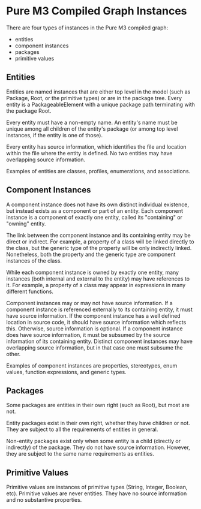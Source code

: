 # Pure M3 Compiled Graph Instances

There are four types of instances in the Pure M3 compiled graph:

* entities
* component instances
* packages
* primitive values

## Entities

Entities are named instances that are either top level in the model (such as Package, Root, or the primitive types) or
are in the package tree. Every entity is a PackageableElement with a unique package path terminating with the package
Root.

Every entity must have a non-empty name. An entity's name must be unique among all children of the entity's package (or
among top level instances, if the entity is one of those).

Every entity has source information, which identifies the file and location within the file where the entity is defined.
No two entities may have overlapping source information.

Examples of entities are classes, profiles, enumerations, and associations.

## Component Instances

A component instance does not have its own distinct individual existence, but instead exists as a component or part of
an entity. Each component instance is a component of exactly one entity, called its "containing" or "owning" entity.

The link between the component instance and its containing entity may be direct or indirect. For example, a property of
a class will be linked directly to the class, but the generic type of the property will be only indirectly linked.
Nonetheless, both the property and the generic type are component instances of the class.

While each component instance is owned by exactly one entity, many instances (both internal and external to the entity)
may have references to it. For example, a property of a class may appear in expressions in many different functions.

Component instances may or may not have source information. If a component instance is referenced externally to its
containing entity, it must have source information. If the component instance has a well defined location in source
code, it should have source information which reflects this. Otherwise, source information is optional. If a component
instance does have source information, it must be subsumed by the source information of its containing entity. Distinct
component instances may have overlapping source information, but in that case one must subsume the other.

Examples of component instances are properties, stereotypes, enum values, function expressions, and generic types.

## Packages

Some packages are entities in their own right (such as Root), but most are not.

Entity packages exist in their own right, whether they have children or not. They are subject to all the requirements of
entities in general.

Non-entity packages exist only when some entity is a child (directly or indirectly) of the package. They do not have
source information. However, they are subject to the same name requirements as entities.

## Primitive Values

Primitive values are instances of primitive types (String, Integer, Boolean, etc). Primitive values are never entities.
They have no source information and no substantive properties.
